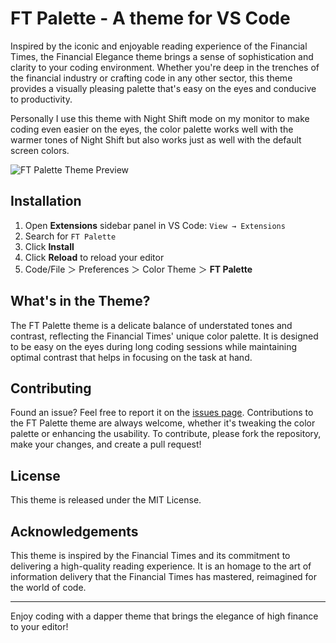 # FT Palette - A theme for VS Code

Inspired by the iconic and enjoyable reading experience of the Financial Times, the Financial Elegance theme brings a sense of sophistication and clarity to your coding environment. Whether you're deep in the trenches of the financial industry or crafting code in any other sector, this theme provides a visually pleasing palette that's easy on the eyes and conducive to productivity.

Personally I use this theme with Night Shift mode on my monitor to make coding even easier on the eyes, the color palette works well with the warmer tones of Night Shift but also works just as well with the default screen colors.

![FT Palette Theme Preview](https://raw.githubusercontent.com/akareen/FT-Palette/main/assets/theme-preview.png)

## Installation

1. Open **Extensions** sidebar panel in VS Code: `View → Extensions`
2. Search for `FT Palette `
3. Click **Install**
4. Click **Reload** to reload your editor
5. Code/File ＞ Preferences ＞ Color Theme ＞ **FT Palette**

## What's in the Theme?

The FT Palette theme is a delicate balance of understated tones and contrast, reflecting the Financial Times' unique color palette. It is designed to be easy on the eyes during long coding sessions while maintaining optimal contrast that helps in focusing on the task at hand.

## Contributing

Found an issue? Feel free to report it on the [issues page](https://github.com/akareen/FT-Palette/issues). Contributions to the FT Palette  theme are always welcome, whether it's tweaking the color palette or enhancing the usability. To contribute, please fork the repository, make your changes, and create a pull request!

## License

This theme is released under the MIT License.

## Acknowledgements

This theme is inspired by the Financial Times and its commitment to delivering a high-quality reading experience. It is an homage to the art of information delivery that the Financial Times has mastered, reimagined for the world of code.

---

Enjoy coding with a dapper theme that brings the elegance of high finance to your editor!
